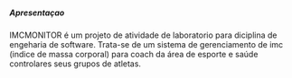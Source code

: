 ##### Apresentaçao

IMCMONITOR é um projeto de atividade de laboratorio para diciplina de engeharia de software. Trata-se de um sistema de gerenciamento de imc (indice de massa corporal) para coach da área de esporte e saúde controlares seus grupos de atletas.